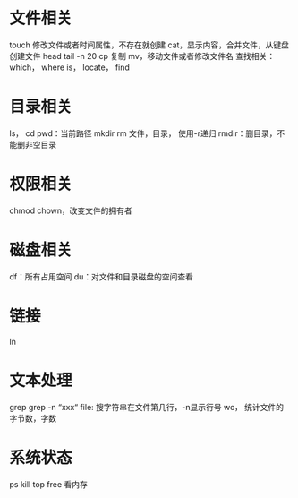 # 文件相关
touch 修改文件或者时间属性，不存在就创建
cat，显示内容，合并文件，从键盘创建文件
head
tail -n 20
cp 复制
mv，移动文件或者修改文件名
查找相关：which， where is， locate， find
# 目录相关
ls，
cd
pwd：当前路径
mkdir
rm 文件，目录， 使用-r递归
rmdir：删目录，不能删非空目录
# 权限相关
chmod 
chown，改变文件的拥有者
# 磁盘相关
df：所有占用空间
du：对文件和目录磁盘的空间查看
# 链接
ln
# 文本处理
grep
grep -n “xxx“ file: 搜字符串在文件第几行，-n显示行号
wc， 统计文件的字节数，字数
# 系统状态
ps
kill
top
free 看内存